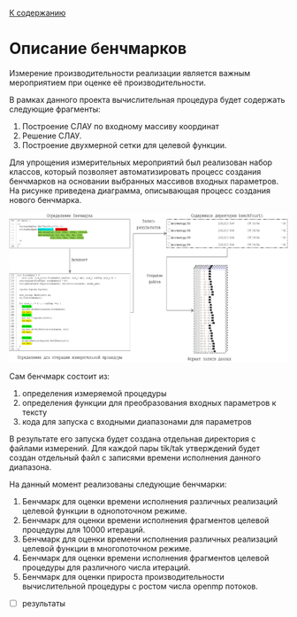 [К содержанию](DocPage.md)

# Описание бенчмарков

Измерение производительности реализации является важным мероприятием при оценке её производительности.

В рамках данного проекта вычислительная процедура будет содержать следующие фрагменты:
1. Построение СЛАУ по входному массиву координат
2. Решение СЛАУ.
3. Построение двухмерной сетки для целевой функции.

Для упрощения измерительных мероприятий был реализован набор классов, который позволяет автоматизировать
процесс создания бенчмарков на основании выбранных массивов входных параметров.
На рисунке приведена диаграмма, описывающая процесс создания нового бенчмарка.

<div align="center">
<title>ass</title>
<img src="images/benchmVis.png" height="270">
</div>

Сам бенчмарк состоит из:
1. определения измеряемой процедуры
2. определения функции для преобразования входных параметров к тексту
3. кода для запуска с входными диапазонами для параметров

В результате его запуска будет создана отдельная директория с файлами измерений.
Для каждой пары tik/tak утверждений будет создан отдельный файл с записями времени исполнения данного диапазона.

На данный момент реализованы следующие бенчмарки:
1. Бенчмарк для оценки времени исполнения различных реализаций целевой функции в однопоточном режиме.
2. Бенчмарк для оценки времени исполнения фрагментов целевой процедуры для 10000 итераций.
3. Бенчмарк для оценки времени исполнения различных реализаций целевой функции в многопоточном режиме.
4. Бенчмарк для оценки времени исполнения фрагментов целевой процедуры для различного числа итераций.
5. Бенчмарк для оценки прироста производительности вычислительной процедуры с ростом числа openmp потоков.

- [ ] результаты